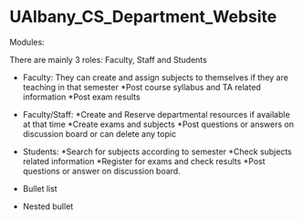 # UAlbany_CS_Department_Website

Modules:
 
There are mainly 3 roles: Faculty, Staff and Students
* Faculty:
    They can create and assign subjects to themselves if they are teaching in that semester
  *Post course syllabus and TA related information
  *Post exam results
* Faculty/Staff:
  *Create and Reserve departmental resources if available at that time
  *Create exams and subjects
  *Post questions or answers on discussion board or can delete any topic
* Students:
  *Search for subjects according to semester
  *Check subjects related information
  *Register for exams and check results
  *Post questions or answer on discussion board.

* Bullet list
 * Nested bullet
